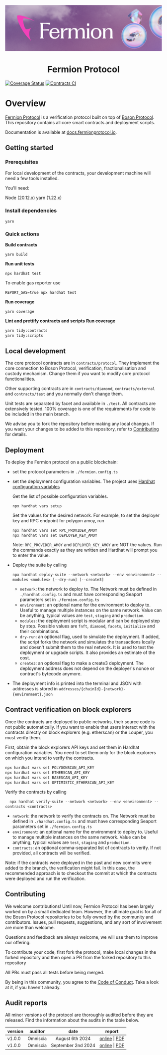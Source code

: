 <div align="center">
  <img src="/docs/images/banner.png">

<h1 align="center">Fermion Protocol</h1>
</div>

[![Coverage Status](https://coveralls.io/repos/github/fermionprotocol/contracts/badge.svg?branch=main)](https://coveralls.io/github/fermionprotocol/contracts?branch=main)
[![Contracts CI](https://github.com/fermionprotocol/contracts/actions/workflows/ci.yaml/badge.svg)](https://github.com/fermionprotocol/contracts/actions/workflows/ci.yaml)

# Overview

[Fermion Protocol](https://fermionprotocol.io) is a verification protocol built on top of [Boson Protocol](https://www.bosonprotocol.io/). This repository contains all core smart contracts and deployment scripts.

Documentation is available at [docs.fermionprotocol.io](https://docs.fermionprotocol.io/).

## Getting started

### Prerequisites

For local development of the contracts, your development machine will need a few tools installed.

You'll need:

Node (20.12.x)
yarn (1.22.x)

### Install dependencies

```shell
yarn
```

### Quick actions

**Build contracts**

```shell
yarn build
```

**Run unit tests**

```shell
npx hardhat test
```

To enable gas reporter use

```shell
REPORT_GAS=true npx hardhat test
```

**Run coverage**

```shell
yarn coverage
```

**Lint and prettify contracts and scripts**
**Run coverage**

```shell
yarn tidy:contracts
yarn tidy:scripts
```

## Local development

The core protocol contracts are in `contracts/protocol`. They implement the core connection to Boson Protocol, verification, fractionalisation and custody mechanism. Change them if you want to modify core protocol functionalities.

Other supporting contracts are in `contracts/diamond`, `contracts/external` and `contracts/test` and you normally don't change them.

Unit tests are separated by facet and available in `./test`. All contracts are extensively tested. 100% coverage is one of the requirements for code to be included in the main branch.

We advise you to fork the repository before making any local changes. If you want your changes to be added to this repository, refer to [Contributing](#contributing) for details.

## Deployment

To deploy the Fermion protocol on a public blockchain:

- set the protocol parameters in `./fermion.config.ts`
- set the deployment configuration variables. The project uses [Hardhat configuration variables](https://hardhat.org/hardhat-runner/docs/guides/configuration-variables)

  Get the list of possible configuration variables.

  ```shell
  npx hardhat vars setup
  ```

  Set the values for the desired network. For example, to set the deployer key and RPC endpoint for polygon amoy, run

  ```shell
  npx hardhat vars set RPC_PROVIDER_AMOY
  npx hardhat vars set DEPLOYER_KEY_AMOY
  ```

  Note: `RPC_PROVIDER_AMOY` and `DEPLOYER_KEY_AMOY` are NOT the values. Run the commands exactly as they are written and Hardhat will prompt you to enter the value.

- Deploy the suite by calling

  ```shell
  npx hardhat deploy-suite --network <network> --env <environment> --modules <modules> [--dry-run] [--create3]
  ```

  - `network`: the network to deploy to. The Network must be defined in `./hardhat.config.ts` and must have corresponding Seaport parameters set in `./fermion.config.ts`
  - `environment`: an optional name for the environment to deploy to. Useful to manage multiple instances on the same network. Value can be anything, typical values are `test`, `staging` and `production`.
  - `modules`: the deployment script is modular and can be deployed step by step. Possible values are `fnft`, `diamond`, `facets`, `initialize` and their combinations.
  - `dry-run`: an optional flag, used to simulate the deployment. If added, the script forks the network and simulates the transactions locally and doesn't submit them to the real network. It is used to test the deployment or upgrade scripts. It also provides an estimate of the cost.
  - `create3`: an optional flag to make a create3 deployment. The deployment address does not depend on the deployer's nonce or contract's bytecode anymore.

- The deployment info is printed into the terminal and JSON with addresses is stored in `addresses/{chainId}-{network}-{environment}.json`

## Contract verification on block explorers

Once the contracts are deployed to public networks, their source code is not public automatically. If you want to enable that users interact with the contracts directly on block explorers (e.g. etherscan) or the Louper, you must verify them.

First, obtain the block explorers API keys and set them in Hardhat configuration variables. You need to set them only for the block explorers on which you intend to verify the contracts.

```shell
npx hardhat vars set POLYGONSCAN_API_KEY
npx hardhat vars set ETHERSCAN_API_KEY
npx hardhat vars set BASESCAN_API_KEY
npx hardhat vars set OPTIMISTIC_ETHERSCAN_API_KEY
```

Verify the contracts by calling

```shell
  npx hardhat verify-suite --network <network> --env <environment> --contracts <contracts>
```

- `network`: the network to verify the contracts on. The Network must be defined in `./hardhat.config.ts` and must have corresponding Seaport parameters set in `./fermion.config.ts`
- `environment`: an optional name for the environment to deploy to. Useful to manage multiple instances on the same network. Value can be anything, typical values are `test`, `staging` and `production`.
- `contracts`: an optional comma-separated list of contracts to verify. If not provided, all contracts will be verified.

Note: if the contracts were deployed in the past and new commits were added to the branch, the verification might fail. In this case, the recommended approach is to checkout the commit at which the contracts were deployed and run the verification.

## Contributing

We welcome contributions! Until now, Fermion Protocol has been largely worked on by a small dedicated team. However, the ultimate goal is for all of the Boson Protocol repositories to be fully owned by the community and contributors. Issues, pull requests, suggestions, and any sort of involvement are more than welcome.

Questions and feedback are always welcome, we will use them to improve our offering.

To contribute your code, first fork the protocol, make local changes in the forked repository and then open a PR from the forked repository to this repository

All PRs must pass all tests before being merged.

By being in this community, you agree to the [Code of Conduct](/code-of-conduct.md). Take a look at it, if you haven't already.

## Audit reports

All minor versions of the protocol are thoroughly audited before they are released. Find the information about the audits in the table below.

| version | auditor  |        date        |                                                                                          report                                                                                           |
| :------ | :------: | :----------------: | :---------------------------------------------------------------------------------------------------------------------------------------------------------------------------------------: |
| v1.0.0  | Omniscia |  August 6th 2024   | [online](https://omniscia.io/reports/fermion-protocol-boson-rwa-sale-verification-protocol-668e6fc0256870001841b971) \| [PDF](./audits/Omniscia_Audit_Report_Fermion_Protocol_v1.0.0.pdf) |
| v1.0.0  | Omniscia | September 2nd 2024 |            [online](https://omniscia.io/reports/fermion-protocol-second-round-66cd13683575bd00188d023d) \| [PDF](./audits/Omniscia_Audit_Report_Fermion_Protocol_v1.0.0_2.pdf)            |

